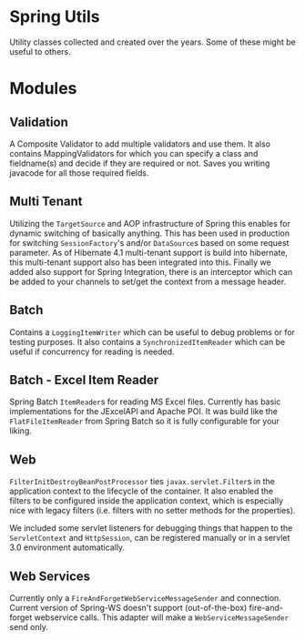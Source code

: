 Spring Utils
============

Utility classes collected and created over the years. Some of these might be useful to others.


Modules
=========

Validation
----------
A Composite Validator to add multiple validators and use them. It also contains MappingValidators for which you can specify a class and fieldname(s) and decide if they
are required or not. Saves you writing javacode for all those required fields.

Multi Tenant
---------------
Utilizing the `TargetSource` and AOP infrastructure of Spring this enables for dynamic switching of basically anything. This has been used in production for switching `SessionFactory`'s and/or `DataSource`s based on some request parameter.
As of Hibernate 4.1 multi-tenant support is build into hibernate, this multi-tenant support also has been integrated into this. Finally we added also support for Spring Integration, there is an interceptor which can be added to your channels to set/get the context from a message header.

Batch
-----
Contains a `LoggingItemWriter` which can be useful to debug problems or for testing purposes. It also contains a `SynchronizedItemReader` which can be useful if concurrency for reading is needed.

Batch - Excel Item Reader
--------------------------------
Spring Batch `ItemReader`s for reading MS Excel files. Currently has basic implementations for the JExcelAPI and Apache POI. It was build like the `FlatFileItemReader` from Spring Batch so it is fully configurable for your liking.

Web
---
`FilterInitDestroyBeanPostProcessor` ties `javax.servlet.Filter`s in the application context to the lifecycle of the container. It also enabled the filters to be configured inside the application context, which is especially nice with legacy filters (i.e. filters with no setter methods for the properties).

We included some servlet listeners for debugging things that happen to the `ServletContext` and `HttpSession`, can be registered manually or in a servlet 3.0 environment automatically.

Web Services
------------
Currently only a `FireAndForgetWebServiceMessageSender` and connection. Current version of Spring-WS doesn't support (out-of-the-box) fire-and-forget webservice calls. This adapter will make a `WebServiceMessageSender` send only.